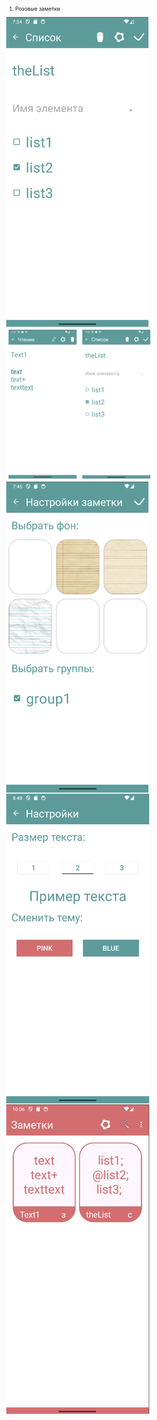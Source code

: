 1. Розовые заметки

<div>
    <img src="https://github.com/123abc1920/123abc1920/blob/main/res/pinkNotes/1.png"/>
    <img src="https://github.com/123abc1920/123abc1920/blob/main/res/pinkNotes/2.png"/>
    <img src="https://github.com/123abc1920/123abc1920/blob/main/res/pinkNotes/3.png"/>
    <img src="https://github.com/123abc1920/123abc1920/blob/main/res/pinkNotes/4.png"/>
    <img src="https://github.com/123abc1920/123abc1920/blob/main/res/pinkNotes/5.png"/>
</div>

<!--
**123abc1920/123abc1920** is a ✨ _special_ ✨ repository because its `README.md` (this file) appears on your GitHub profile.

Here are some ideas to get you started:

- 🔭 I’m currently working on ...
- 🌱 I’m currently learning ...
- 👯 I’m looking to collaborate on ...
- 🤔 I’m looking for help with ...
- 💬 Ask me about ...
- 📫 How to reach me: ...
- 😄 Pronouns: ...
- ⚡ Fun fact: ...
-->
